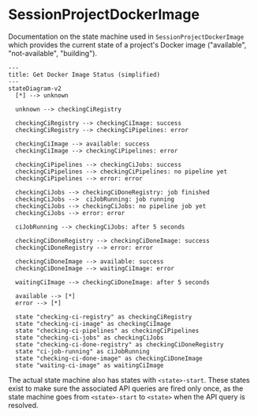 # SessionProjectDockerImage

Documentation on the state machine used in `SessionProjectDockerImage` which
provides the current state of a project's Docker image ("available",
"not-available", "building").

```mermaid
---
title: Get Docker Image Status (simplified)
---
stateDiagram-v2
  [*] --> unknown

  unknown --> checkingCiRegistry

  checkingCiRegistry --> checkingCiImage: success
  checkingCiRegistry --> checkingCiPipelines: error

  checkingCiImage --> available: success
  checkingCiImage --> checkingCiPipelines: error

  checkingCiPipelines --> checkingCiJobs: success
  checkingCiPipelines --> checkingCiPipelines: no pipeline yet
  checkingCiPipelines --> error: error

  checkingCiJobs --> checkingCiDoneRegistry: job finished
  checkingCiJobs -->  ciJobRunning: job running
  checkingCiJobs --> checkingCiJobs: no pipeline job yet
  checkingCiJobs --> error: error

  ciJobRunning --> checkingCiJobs: after 5 seconds

  checkingCiDoneRegistry --> checkingCiDoneImage: success
  checkingCiDoneRegistry --> error: error

  checkingCiDoneImage --> available: success
  checkingCiDoneImage --> waitingCiImage: error

  waitingCiImage --> checkingCiDoneImage: after 5 seconds

  available --> [*]
  error --> [*]

  state "checking-ci-registry" as checkingCiRegistry
  state "checking-ci-image" as checkingCiImage
  state "checking-ci-pipelines" as checkingCiPipelines
  state "checking-ci-jobs" as checkingCiJobs
  state "checking-ci-done-registry" as checkingCiDoneRegistry
  state "ci-job-running" as ciJobRunning
  state "checking-ci-done-image" as checkingCiDoneImage
  state "waiting-ci-image" as waitingCiImage
```

The actual state machine also has states with `<state>-start`. These states
exist to make sure the associated API queries are fired only once, as the
state machine goes from `<state>-start` to `<state>` when the API query is
resolved.
